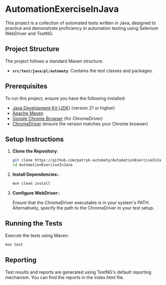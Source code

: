 # AutomationExerciseInJava

This project is a collection of automated tests written in Java, designed to practice and demonstrate proficiency in automation testing using Selenium WebDriver and TestNG.

## Project Structure

The project follows a standard Maven structure:

- **`src/test/java/pl/automaty`**: Contains the test classes and packages.

  
## Prerequisites

To run this project, ensure you have the following installed:

- [Java Development Kit (JDK)](https://www.oracle.com/java/technologies/javase-jdk11-downloads.html) (version 21 or higher)
- [Apache Maven](https://maven.apache.org/install.html)
- [Google Chrome Browser](https://www.google.com/chrome/) (for ChromeDriver)
- [ChromeDriver](https://sites.google.com/a/chromium.org/chromedriver/downloads) (ensure the version matches your Chrome browser)

## Setup Instructions

1. **Clone the Repository**:

   ```bash
   git clone https://github.com/patryk-automaty/AutomationExerciseInJava.git
   cd AutomationExerciseInJava
   
2. **Install Dependencies:**:

   ```bash
   mvn clean install
   
3. **Configure WebDriver:**:

   Ensure that the ChromeDriver executable is in your system's PATH. Alternatively, specify the path to the ChromeDriver in your test setup.

## Running the Tests

Execute the tests using Maven:

   ```bash
   mvn test
```

## Reporting

Test results and reports are generated using TestNG's default reporting mechanism. You can find the reports in the index.html file.


  
